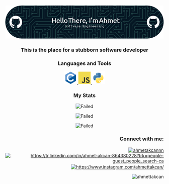 <p align="center">
  <img
    src="https://github.com/ahmettakcan/ahmettakcan/blob/main/img/github-header-image%20(1).png"
    alt="Failed"
  />
</p>

<h3 align="center"> This is the place for a stubborn software developer </h3>

<h3 align="center">Languages and Tools</h3>
<p align="center"> <a href="https://www.cprogramming.com/" target="_blank" rel="noreferrer"> <img src="https://raw.githubusercontent.com/devicons/devicon/master/icons/c/c-original.svg" alt="c" width="40" height="40"/> </a> <a href="https://developer.mozilla.org/en-US/docs/Web/JavaScript" target="_blank" rel="noreferrer"> <img src="https://raw.githubusercontent.com/devicons/devicon/master/icons/javascript/javascript-original.svg" alt="javascript" width="40" height="40"/> </a> <a href="https://www.python.org" target="_blank" rel="noreferrer"> <img src="https://raw.githubusercontent.com/devicons/devicon/master/icons/python/python-original.svg" alt="python" width="40" height="40"/> </a> </p>

<h3 align="center">My Stats</h3>

<p align="center">
  <img
    src="http://github-readme-streak-stats.herokuapp.com?user=ahmettakcan&theme=gotham&hide_border=true&date_format=%5BY%20%5DM%20j)"
    alt="Failed"
  />
</p>

<p align="center">
  <img
    src="https://github-readme-stats.vercel.app/api?username=ahmettakcan&theme=gotham&hide_border=true"
    alt="Failed"
  />
</p>

<p align="center">
  <img
    src="https://github-readme-stats.vercel.app/api/top-langs?username=ahmettakcan&show_icons=true&theme=gotham&layout=compact&count_private=true&hide_border=true"
    alt="Failed"
  />
</p>

<h3 align="right">Connect with me:</h3>
<p align="right">
<a href="https://twitter.com/ahmetakcannn" target="blank"><img align="center" src="https://raw.githubusercontent.com/rahuldkjain/github-profile-readme-generator/master/src/images/icons/Social/twitter.svg" alt="ahmetakcannn" height="30" width="40" /></a>
<a href="https://tr.linkedin.com/in/ahmet-akcan-864380228?trk=people-guest_people_search-ca" target="blank"><img align="center" src="https://raw.githubusercontent.com/rahuldkjain/github-profile-readme-generator/master/src/images/icons/Social/linked-in-alt.svg" alt="https://tr.linkedin.com/in/ahmet-akcan-864380228?trk=people-guest_people_search-ca" height="30" width="40" /></a>
<a href="https://www.instagram.com/ahmettakcan/" target="blank"><img align="center" src="https://raw.githubusercontent.com/rahuldkjain/github-profile-readme-generator/master/src/images/icons/Social/instagram.svg" alt="https://www.instagram.com/ahmettakcan/" height="30" width="40" /></a>
</p>

<p align="right"> <img src="https://komarev.com/ghpvc/?username=ahmettakcan&label=Profile%20views&color=0e75b6&style=flat" alt="ahmettakcan" /> </p>
